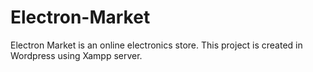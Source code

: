 # Electron-Market
Electron Market is an online electronics store. This project is created in Wordpress using Xampp server.
